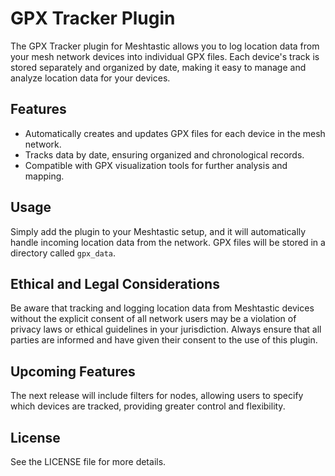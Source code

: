# GPX Tracker Plugin

The GPX Tracker plugin for Meshtastic allows you to log location data from your mesh network devices into individual GPX files. Each device's track is stored separately and organized by date, making it easy to manage and analyze location data for your devices.

## Features
- Automatically creates and updates GPX files for each device in the mesh network.
- Tracks data by date, ensuring organized and chronological records.
- Compatible with GPX visualization tools for further analysis and mapping.

## Usage
Simply add the plugin to your Meshtastic setup, and it will automatically handle incoming location data from the network. GPX files will be stored in a directory called `gpx_data`.

## Ethical and Legal Considerations
Be aware that tracking and logging location data from Meshtastic devices without the explicit consent of all network users may be a violation of privacy laws or ethical guidelines in your jurisdiction. Always ensure that all parties are informed and have given their consent to the use of this plugin.

## Upcoming Features
The next release will include filters for nodes, allowing users to specify which devices are tracked, providing greater control and flexibility.

## License
See the LICENSE file for more details.
